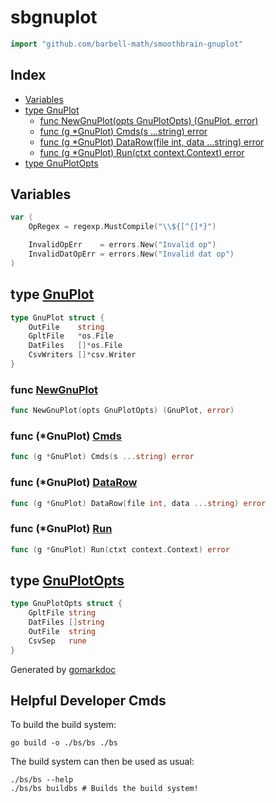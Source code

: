 <!-- gomarkdoc:embed:start -->

<!-- Code generated by gomarkdoc. DO NOT EDIT -->

# sbgnuplot

```go
import "github.com/barbell-math/smoothbrain-gnuplot"
```

## Index

- [Variables](<#variables>)
- [type GnuPlot](<#GnuPlot>)
  - [func NewGnuPlot\(opts GnuPlotOpts\) \(GnuPlot, error\)](<#NewGnuPlot>)
  - [func \(g \*GnuPlot\) Cmds\(s ...string\) error](<#GnuPlot.Cmds>)
  - [func \(g \*GnuPlot\) DataRow\(file int, data ...string\) error](<#GnuPlot.DataRow>)
  - [func \(g \*GnuPlot\) Run\(ctxt context.Context\) error](<#GnuPlot.Run>)
- [type GnuPlotOpts](<#GnuPlotOpts>)


## Variables

<a name="OpRegex"></a>

```go
var (
    OpRegex = regexp.MustCompile("\\${[^{]*}")

    InvalidOpErr    = errors.New("Invalid op")
    InvalidDatOpErr = errors.New("Invalid dat op")
)
```

<a name="GnuPlot"></a>
## type [GnuPlot](<https://github.com/barbell-math/smoothbrain-gnuplot/blob/main/gnuplot.go#L18-L23>)



```go
type GnuPlot struct {
    OutFile    string
    GpltFile   *os.File
    DatFiles   []*os.File
    CsvWriters []*csv.Writer
}
```

<a name="NewGnuPlot"></a>
### func [NewGnuPlot](<https://github.com/barbell-math/smoothbrain-gnuplot/blob/main/gnuplot.go#L40>)

```go
func NewGnuPlot(opts GnuPlotOpts) (GnuPlot, error)
```



<a name="GnuPlot.Cmds"></a>
### func \(\*GnuPlot\) [Cmds](<https://github.com/barbell-math/smoothbrain-gnuplot/blob/main/gnuplot.go#L65>)

```go
func (g *GnuPlot) Cmds(s ...string) error
```



<a name="GnuPlot.DataRow"></a>
### func \(\*GnuPlot\) [DataRow](<https://github.com/barbell-math/smoothbrain-gnuplot/blob/main/gnuplot.go#L130>)

```go
func (g *GnuPlot) DataRow(file int, data ...string) error
```



<a name="GnuPlot.Run"></a>
### func \(\*GnuPlot\) [Run](<https://github.com/barbell-math/smoothbrain-gnuplot/blob/main/gnuplot.go#L134>)

```go
func (g *GnuPlot) Run(ctxt context.Context) error
```



<a name="GnuPlotOpts"></a>
## type [GnuPlotOpts](<https://github.com/barbell-math/smoothbrain-gnuplot/blob/main/gnuplot.go#L25-L30>)



```go
type GnuPlotOpts struct {
    GpltFile string
    DatFiles []string
    OutFile  string
    CsvSep   rune
}
```

Generated by [gomarkdoc](<https://github.com/princjef/gomarkdoc>)


<!-- gomarkdoc:embed:end -->

## Helpful Developer Cmds

To build the build system:

```
go build -o ./bs/bs ./bs
```

The build system can then be used as usual:

```
./bs/bs --help
./bs/bs buildbs # Builds the build system!
```
